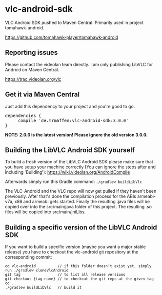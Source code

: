 vlc-android-sdk
===============

VLC Android SDK pushed to Maven Central. Primarily used in project tomahawk-android.

https://github.com/tomahawk-player/tomahawk-android
                              
Reporting issues
------------------------
Please contact the videolan team directly. I am only publishing LibVLC for Android on Maven Central.

https://trac.videolan.org/vlc

Get it via Maven Central
------------------------
Just add this dependency to your project and you're good to go.

<pre>dependencies {
     compile 'de.mrmaffen:vlc-android-sdk:3.0.0'
}</pre>

**NOTE: 2.0.6 is the latest version! Please ignore the old version 3.0.0.**

Building the LibVLC Android SDK yourself
----------------------------------------

To build a fresh version of the LibVLC Android SDK please make sure that you have setup your machine correctly
(You can ignore the steps after and including 'Building'): https://wiki.videolan.org/AndroidCompile

Afterwards simply run this Gradle command:
```./gradlew buildLibVlc```
  
The VLC-Android and the VLC repo will now get pulled if they haven't been previously.
After that's done the compilation process for the ABIs armeabi-v7a, x86 and armeabi gets started.
Finally the resulting .java files will be copied over into the src/main/java folder of this project.
The resulting .so files will be copied into src/main/jniLibs.

Building a specific version of the LibVLC Android SDK       
-----------------------------------------------------

If you want to build a specific version (maybe you want a major stable release) you have to 
checkout the vlc-android git repository at the corresponding commit:
```
cd vlc-android          // if this folder doesn't exist yet, simply run ./gradlew cloneVlcAndroid
git tag                 // to list all release versions
git checkout {tag-name} // to checkout the git repo at the given tag
cd ..
./gradlew buildLibVlc   // build it        
```
